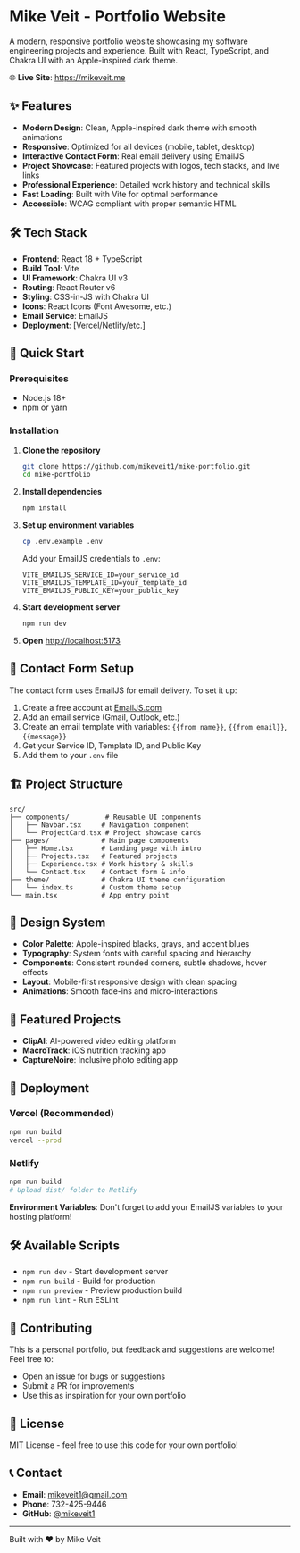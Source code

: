 # Mike Veit - Portfolio Website

A modern, responsive portfolio website showcasing my software engineering projects and experience. Built with React, TypeScript, and Chakra UI with an Apple-inspired dark theme.

🌐 **Live Site**: https://mikeveit.me

## ✨ Features

- **Modern Design**: Clean, Apple-inspired dark theme with smooth animations
- **Responsive**: Optimized for all devices (mobile, tablet, desktop)
- **Interactive Contact Form**: Real email delivery using EmailJS
- **Project Showcase**: Featured projects with logos, tech stacks, and live links
- **Professional Experience**: Detailed work history and technical skills
- **Fast Loading**: Built with Vite for optimal performance
- **Accessible**: WCAG compliant with proper semantic HTML

## 🛠️ Tech Stack

- **Frontend**: React 18 + TypeScript
- **Build Tool**: Vite
- **UI Framework**: Chakra UI v3
- **Routing**: React Router v6
- **Styling**: CSS-in-JS with Chakra UI
- **Icons**: React Icons (Font Awesome, etc.)
- **Email Service**: EmailJS
- **Deployment**: [Vercel/Netlify/etc.]

## 🚀 Quick Start

### Prerequisites
- Node.js 18+ 
- npm or yarn

### Installation

1. **Clone the repository**
   ```bash
   git clone https://github.com/mikeveit1/mike-portfolio.git
   cd mike-portfolio
   ```

2. **Install dependencies**
   ```bash
   npm install
   ```

3. **Set up environment variables**
   ```bash
   cp .env.example .env
   ```
   
   Add your EmailJS credentials to `.env`:
   ```env
   VITE_EMAILJS_SERVICE_ID=your_service_id
   VITE_EMAILJS_TEMPLATE_ID=your_template_id
   VITE_EMAILJS_PUBLIC_KEY=your_public_key
   ```

4. **Start development server**
   ```bash
   npm run dev
   ```

5. **Open** [http://localhost:5173](http://localhost:5173)

## 📧 Contact Form Setup

The contact form uses EmailJS for email delivery. To set it up:

1. Create a free account at [EmailJS.com](https://www.emailjs.com/)
2. Add an email service (Gmail, Outlook, etc.)
3. Create an email template with variables: `{{from_name}}`, `{{from_email}}`, `{{message}}`
4. Get your Service ID, Template ID, and Public Key
5. Add them to your `.env` file

## 🏗️ Project Structure

```
src/
├── components/         # Reusable UI components
│   ├── Navbar.tsx     # Navigation component
│   └── ProjectCard.tsx # Project showcase cards
├── pages/             # Main page components
│   ├── Home.tsx       # Landing page with intro
│   ├── Projects.tsx   # Featured projects
│   ├── Experience.tsx # Work history & skills
│   └── Contact.tsx    # Contact form & info
├── theme/             # Chakra UI theme configuration
│   └── index.ts       # Custom theme setup
└── main.tsx           # App entry point
```

## 🎨 Design System

- **Color Palette**: Apple-inspired blacks, grays, and accent blues
- **Typography**: System fonts with careful spacing and hierarchy
- **Components**: Consistent rounded corners, subtle shadows, hover effects
- **Layout**: Mobile-first responsive design with clean spacing
- **Animations**: Smooth fade-ins and micro-interactions

## 📱 Featured Projects

- **ClipAI**: AI-powered video editing platform
- **MacroTrack**: iOS nutrition tracking app
- **CaptureNoire**: Inclusive photo editing app

## 🚀 Deployment

### Vercel (Recommended)
```bash
npm run build
vercel --prod
```

### Netlify
```bash
npm run build
# Upload dist/ folder to Netlify
```

**Environment Variables**: Don't forget to add your EmailJS variables to your hosting platform!

## 🛠️ Available Scripts

- `npm run dev` - Start development server
- `npm run build` - Build for production
- `npm run preview` - Preview production build
- `npm run lint` - Run ESLint

## 🤝 Contributing

This is a personal portfolio, but feedback and suggestions are welcome! Feel free to:
- Open an issue for bugs or suggestions
- Submit a PR for improvements
- Use this as inspiration for your own portfolio

## 📄 License

MIT License - feel free to use this code for your own portfolio!

## 📞 Contact

- **Email**: [mikeveit1@gmail.com](mailto:mikeveit1@gmail.com)
- **Phone**: 732-425-9446
- **GitHub**: [@mikeveit1](https://github.com/mikeveit1)

---

Built with ❤️ by Mike Veit

